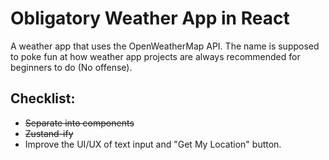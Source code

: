 # Obligatory Weather App in React
A weather app that uses the OpenWeatherMap API. The name is supposed to poke fun at how weather app projects are always recommended for beginners to do (No offense). 
## Checklist:
<ul>
  <li><strike>Separate into components</strike></li>
  <li><strike>Zustand-ify</strike></li>
  <li>Improve the UI/UX of text input and "Get My Location" button.</li>
</ul> 

